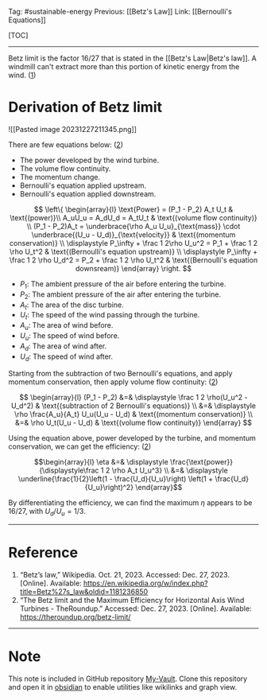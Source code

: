 Tag: #sustainable-energy 
Previous: [[Betz's Law]]
Link: [[Bernoulli's Equations]]

[TOC]

---

Betz limit is the factor $16/27$ that is stated in the [[Betz's Law|Betz's law]]. A windmill can't extract more than this portion of kinetic energy from the wind. (<u>1</u>)

# Derivation of Betz limit

![[Pasted image 20231227211345.png]]

There are few equations below: (<u>2</u>)

- The power developed by the wind turbine.
- The volume flow continuity.
- The momentum change.
- Bernoulli's equation applied upstream.
- Bernoulli's equation applied downstream.

$$
\left\{
	\begin{array}{l}
		\text{Power} = (P_1 - P_2) A_t U_t & \text{(power)}\\
		A_uU_u = A_dU_d = A_tU_t & \text{(volume flow continuity)} \\
		(P_1 - P_2)A_t = \underbrace{\rho A_u U_u}_{\text{mass}} \cdot \underbrace{(U_u - U_d)}_{\text{velocity}} & \text{(momentum conservation)} \\
		\displaystyle
		P_\infty + \frac 1 2\rho U_u^2 = P_1 + \frac 1 2 \rho U_t^2 & \text{(Bernoulli's equation upstream)} \\
		\displaystyle
		P_\infty + \frac 1 2 \rho U_d^2 = P_2 + \frac 1 2 \rho U_t^2 & \text{(Bernoulli's equation downsream)}
	\end{array}
\right.
$$

- $P_1$: The ambient pressure of the air before entering the turbine.
- $P_2$: The ambient pressure of the air after entering the turbine.
- $A_t$: The area of the disc turbine.
- $U_t$: The speed of the wind passing through the turbine.
- $A_u$: The area of wind before.
- $U_u$: The speed of wind before.
- $A_d$: The area of wind after.
- $U_d$: The speed of wind after.

Starting from the subtraction of two Bernoulli's equations, and apply momentum conservation, then apply volume flow continuity: (<u>2</u>)

$$
\begin{array}{l}
	(P_1 - P_2) &=& 
	\displaystyle
	\frac 1 2 \rho(U_u^2 - U_d^2) & \text{(subtraction of 2 Bernoulli's equations)} \\
	&=& 
	\displaystyle
	\rho \frac{A_u}{A_t} U_u(U_u - U_d) & \text{(momentum conservation)} \\
	&=& \rho U_t(U_u - U_d) & \text{(volume flow continuity)}
\end{array}
$$

Using the equation above, power developed by the turbine, and momentum conservation, we can get the efficiency: (<u>2</u>)

$$\begin{array}{l}
	\eta &=& \displaystyle 
	\frac{\text{power}}{\displaystyle\frac 1 2 \rho A_t U_u^3} \\
	&=& \displaystyle
	\underline{\frac{1}{2}\left(1 - \frac{U_d}{U_u}\right)
	\left(1 + \frac{U_d}{U_u}\right)^2}
\end{array}$$

By differentiating the efficiency, we can find the maximum $\eta$ appears to be $16/27$, with $U_d / U_u = 1/3$.

---

# Reference

1. “Betz’s law,” Wikipedia. Oct. 21, 2023. Accessed: Dec. 27, 2023. [Online]. Available: https://en.wikipedia.org/w/index.php?title=Betz%27s_law&oldid=1181236850
2. “The Betz limit and the Maximum Efficiency for Horizontal Axis Wind Turbines - TheRoundup.” Accessed: Dec. 27, 2023. [Online]. Available: https://theroundup.org/betz-limit/

---

# Note

This note is included in GitHub repository [My-Vault](https://github.com/LittleD3092/My-Vault.git). Clone this repository and open it in [obsidian](https://obsidian.md/) to enable utilities like wikilinks and graph view.